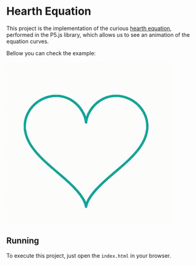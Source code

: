 # Hearth Equation
This project is the implementation of the curious [hearth equation](https://mathworld.wolfram.com/HeartCurve.html), performed in the P5.js library, which allows us to see an animation of the equation curves.

Bellow you can check the example:


![](heart.gif)

## Running
To execute this project, just open the `index.html` in your browser.